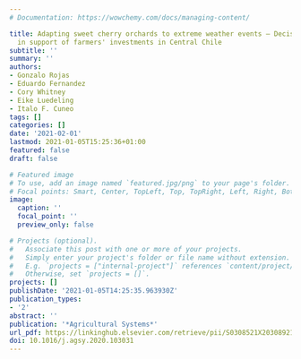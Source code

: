 ```yaml
---
# Documentation: https://wowchemy.com/docs/managing-content/

title: Adapting sweet cherry orchards to extreme weather events – Decision Analysis
  in support of farmers' investments in Central Chile
subtitle: ''
summary: ''
authors:
- Gonzalo Rojas
- Eduardo Fernandez
- Cory Whitney
- Eike Luedeling
- Italo F. Cuneo
tags: []
categories: []
date: '2021-02-01'
lastmod: 2021-01-05T15:25:36+01:00
featured: false
draft: false

# Featured image
# To use, add an image named `featured.jpg/png` to your page's folder.
# Focal points: Smart, Center, TopLeft, Top, TopRight, Left, Right, BottomLeft, Bottom, BottomRight.
image:
  caption: ''
  focal_point: ''
  preview_only: false

# Projects (optional).
#   Associate this post with one or more of your projects.
#   Simply enter your project's folder or file name without extension.
#   E.g. `projects = ["internal-project"]` references `content/project/deep-learning/index.md`.
#   Otherwise, set `projects = []`.
projects: []
publishDate: '2021-01-05T14:25:35.963930Z'
publication_types:
- '2'
abstract: ''
publication: '*Agricultural Systems*'
url_pdf: https://linkinghub.elsevier.com/retrieve/pii/S0308521X20308921
doi: 10.1016/j.agsy.2020.103031
---
```


